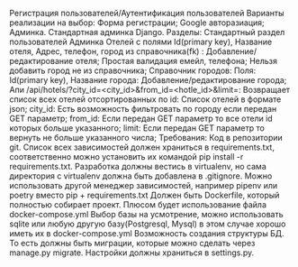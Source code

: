 Регистрация пользователей/Аутентификация пользователей
Варианты реализации на выбор:
Форма регистрации;
Google авторазиация;
Админка. Стандартная админка Django. Разделы:
Стандартный раздел пользователей
Админка Отелей с полями Id(primary key), Название отеля, Адрес, телефон, город из справочника(fk) :
Добавление/редактирование отеля;
Простая валидация емейл, телефона;
Нельзя добавить город не из справочника;
Справочник городов: Поля: Id(primary key), Название города:
Добавление/редактирование города;
Апи /api/hotels/?city_id=<city_id>&from_id=<hotle_id>&limit=<number>:
Возвращает список всех отелей отсортированных по id:
Список отелей в формате json;
city_id: Есть возможность фильтровать по городу если передан GET параметр;
from_id: Если передан  GET параметр то все отели id которых больше указанного;
limit: Если передан  GET параметр то вернуть не больше указанного числа;
Требования:
Код в репозитории git.
Список всех зависимостей должен храниться в requirements.txt, соответственно можно установить их командой pip install -r requirements.txt.
Разработка должны вестись в virtualenv, но сама директория с virtualenv должна быть добавлена в .gitignore.
Можно использовать другой менеджер зависимостей, например pipenv или poetry вместо pip + requirements.txt
Должен быть Doсkerfile, который полностью собирает проект. Плюсом будет использование файла docker-compose.yml
Выбор базы на усмотрение, можно использовать sqlite или любую другую базу(Postgresql, Mysql) в этом случае хорошо иметь их в docker-compose.yml
Возможность создания структуры БД. То есть должны быть миграции, которые можно сделать через manage.py migrate.
Настройки должны храниться в settings.py.

